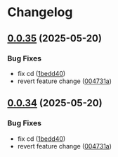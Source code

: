 # Changelog

## [0.0.35](https://github.com/cerfical/example-actions/compare/v0.0.34...v0.0.35) (2025-05-20)


### Bug Fixes

* fix cd ([1bedd40](https://github.com/cerfical/example-actions/commit/1bedd40d3fa0cc744dad59bba4c59fe8e741ec39))
* revert feature change ([004731a](https://github.com/cerfical/example-actions/commit/004731abe19243dc21c66708657732e83ae23f1e))

## [0.0.34](https://github.com/cerfical/example-actions/compare/v0.0.33...v0.0.34) (2025-05-20)


### Bug Fixes

* fix cd ([1bedd40](https://github.com/cerfical/example-actions/commit/1bedd40d3fa0cc744dad59bba4c59fe8e741ec39))
* revert feature change ([004731a](https://github.com/cerfical/example-actions/commit/004731abe19243dc21c66708657732e83ae23f1e))
